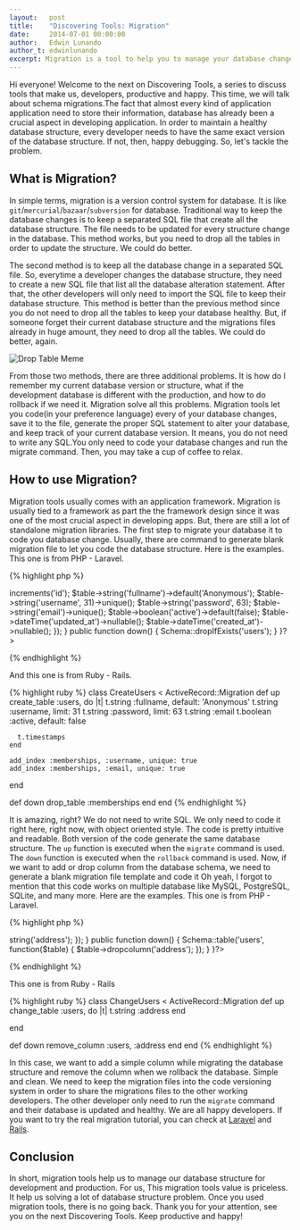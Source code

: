 ```yaml
---
layout:   post
title:    "Discovering Tools: Migration"
date:     2014-07-01 00:00:00
author:   Edwin Lunando
author_t: edwinlunando
excerpt: Migration is a tool to help you to manage your database changes. Migration lets you develop application without worrying the database structure across every developers.
---
```


Hi everyone! Welcome to the next on Discovering Tools, a series to discuss tools that make us, developers, productive and happy. This time, we will talk about schema migrations.The fact that almost every kind of application application need to store their information, database has already been a crucial aspect in developing application. In order to maintain a healthy database structure, every developer needs to have the same exact version of the database structure. If not, then, happy debugging. So, let's tackle the problem.

## What is Migration? ##

In simple terms, migration is a version control system for database. It is like `git`/`mercurial`/`bazaar`/`subversion` for database. Traditional way to keep the database changes is to keep a separated SQL file that create all the database structure. The file needs to be updated for every structure change in the database. This method works, but you need to drop all the tables in order to update the structure. We could do better.

The second method is to keep all the database change in a separated SQL file. So, everytime a developer changes the database structure, they need to create a new SQL file that list all the database alteration statement. After that, the other developers will only need to import the SQL file to keep their database structure. This method is better than the previous method since you do not need to drop all the tables to keep your database healthy. But, if someone forget their current database structure and the migrations files already in huge amount, they need to drop all the tables. We could do better, again.

![Drop Table Meme][drop-table-meme]

From those two methods, there are three additional problems. It is how do I remember my current database version or structure, what if the development database is different with the production, and how to do rollback if we need it. Migration solve all this problems. Migration tools let you code(in your preference language) every of your database changes, save it to the file, generate the proper SQL statement to alter your database, and keep track of your current database version. It means, you do not need to write any SQL.You only need to code your database changes and run the migrate command. Then, you may take a cup of coffee to relax.

## How to use Migration? ##

Migration tools usually comes with an application framework. Migration is usually tied to a framework as part the the framework design since it was one of the most crucial aspect in developing apps. But, there are still a lot of standalone migration libraries. The first step to migrate your database it to code you database change. Usually, there are command to generate blank migration file to let you code the database structure. Here is the examples. This one is from PHP - Laravel.

{% highlight php %}
<?php
use Illuminate\Database\Schema\Blueprint;
use Illuminate\Database\Migrations\Migration;

class CreateAdminTable extends Migration {

    public function up()
    {
        Schema::create('users', function($table)
        {
            $table->increments('id');
            $table->string('fullname')->default('Anonymous');
            $table->string('username', 31)->unique();
            $table->string('password', 63);
            $table->string('email')->unique();
            $table->boolean('active')->default(false);

            $table->dateTime('updated_at')->nullable();
            $table->dateTime('created_at')->nullable();
        });
    }

    public function down()
    {
        Schema::dropIfExists('users');
    }
}?>
{% endhighlight %}

And this one is from Ruby - Rails.

{% highlight ruby %}
class CreateUsers < ActiveRecord::Migration
  def up
    create_table :users, do |t|
      t.string     :fullname, default: 'Anonymous'
      t.string     :username, limit: 31
      t.string     :password, limit: 63
      t.string     :email
      t.boolean    :active, default: false

      t.timestamps
    end

    add_index :memberships, :username, unique: true
    add_index :memberships, :email, unique: true
  end

  def down
    drop_table :memberships
  end
end
{% endhighlight %}

It is amazing, right? We do not need to write SQL. We only need to code it right here, right now,  with object oriented style. The code is pretty intuitive and readable. Both version of the code generate the same database structure. The `up` function is executed when the `migrate` command is used. The `down` function is executed when the `rollback` command is used. Now, if we want to add or drop column from the database schema, we need to generate a blank migration file template and code it Oh yeah, I forgot to mention that this code works on multiple database like MySQL, PostgreSQL, SQLite, and many more. Here are the examples. This one is from PHP - Laravel.

{% highlight php %}
<?php
use Illuminate\Database\Schema\Blueprint;
use Illuminate\Database\Migrations\Migration;

class ChangeAdminTable extends Migration {

    public function up()
    {
        Schema::table('users', function($table)
        {
            $table->string('address');
        });
    }

    public function down()
    {
        Schema::table('users', function($table)
        {
            $table->dropcolumn('address');
        });
    }
}?>
{% endhighlight %}

This one is from Ruby - Rails

{% highlight ruby %}
class ChangeUsers < ActiveRecord::Migration
  def up
    change_table :users, do |t|
      t.string     :address
    end

  end

  def down
    remove_column :users, :address
  end
end
{% endhighlight %}

In this case, we want to add a simple column while migrating the database structure and remove the column when we rollback the database. Simple and clean. We need to keep the migration files into the code versioning system in order to share the migrations files to the other working developers. The other developer only need to run the `migrate` command and their database is updated and healthy. We are all happy developers. If you want to try the real migration tutorial, you can check at [Laravel][laravel-migration] and [Rails][rails-migration].

## Conclusion ##

In short, migration tools help us to manage our database structure for development and production. For us, This migration tools value is priceless. It help us solving a lot of database structure problem. Once you used migration tools, there is no going back. Thank you for your attention, see you on the next Discovering Tools. Keep productive and happy!

[laravel-migration]: http://laravel.com/docs/migrations
[rails-migration]: http://guides.rubyonrails.org/migrations.html
[drop-table-meme]: https://i.chzbgr.com/maxW500/8242029568/h1AE0CD37/

